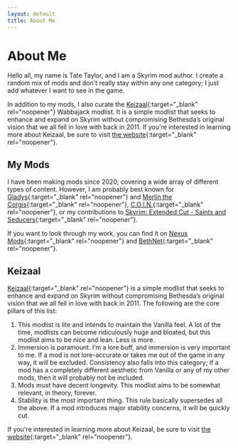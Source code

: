 ```yaml
---
layout: default
title: About Me
---
```


# About Me

Hello all, my name is Tate Taylor, and I am a Skyrim mod author. I create a random mix of mods and don't really stay within any one category; I just add whatever I want to see in the game.

In addition to my mods, I also curate the [Keizaal](https://www.nexusmods.com/skyrimspecialedition/mods/68997){:target="_blank" rel="noopener"} Wabbajack modlist. It is a simple modlist that seeks to enhance and expand on Skyrim without compromising Bethesda’s original vision that we all fell in love with back in 2011. If you're interested in learning more about Keizaal, be sure to visit [the website](https://keizaal.github.io/Keizaal/){:target="_blank" rel="noopener"}.

## My Mods

I have been making mods since 2020; covering a wide array of different types of content. However, I am probably best known for [Gladys](https://www.nexusmods.com/skyrimspecialedition/mods/50164){:target="_blank" rel="noopener"} and [Merlin the Corgis](https://www.nexusmods.com/skyrimspecialedition/mods/56433){:target="_blank" rel="noopener"}, [C.O.I.N.](https://www.nexusmods.com/skyrimspecialedition/mods/51439){:target="_blank" rel="noopener"}, or my contributions to [Skyrim: Extended Cut - Saints and Seducers](https://www.nexusmods.com/skyrimspecialedition/mods/72772){:target="_blank" rel="noopener"}.

If you want to look through my work, you can find it on [Nexus Mods](https://www.nexusmods.com/users/61720101){:target="_blank" rel="noopener"} and [BethNet](https://creations.bethesda.net/en/skyrim/all?author_displayname=TateTaylorOH){:target="_blank" rel="noopener"}.

## Keizaal

[Keizaal](https://www.nexusmods.com/skyrimspecialedition/mods/68997){:target="_blank" rel="noopener"} is a simple modlist that seeks to enhance and expand on Skyrim without compromising Bethesda’s original vision that we all fell in love with back in 2011. The following are the core pillars of this list:

1. This modlist is lite and intends to maintain the Vanilla feel. A lot of the time, modlists can become ridiculously huge and bloated, but this modlist aims to be nice and lean. Less is more.
2. Immersion is paramount. I’m a lore buff, and immersion is very important to me. If a mod is not lore-accurate or takes me out of the game in any way, it will be excluded. Consistency also falls into this category; if a mod has a completely different aesthetic from Vanilla or any of my other mods, then it will probably not be included.
3. Mods must have decent longevity. This modlist aims to be somewhat relevant, in theory, forever.
4. Stability is the most important thing. This rule basically supersedes all the above. If a mod introduces major stability concerns, it will be quickly cut.

If you're interested in learning more about Keizaal, be sure to visit [the website](https://keizaal.github.io/Keizaal/){:target="_blank" rel="noopener"}.
